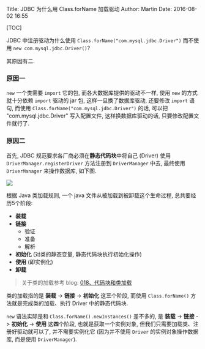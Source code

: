 Title: JDBC 为什么用 Class.forName 加载驱动
Author: Martin
Date: 2016-08-02 16:55

[TOC]

JDBC 中注册驱动为什么使用 `Class.forName("com.mysql.jdbc.Driver")` 而不使用 `new com.mysql.jdbc.Driver()`?

其原因有二.

### 原因一
`new` 一个类需要 `import` 它的包, 而各大数据库提供的驱动不一样, 使用 `new` 的方式就十分依赖 `import` 驱动的 jar 包, 这样一旦换了数据库驱动, 还要修改 `import` 语句, 而使用 `Class.forName("com.mysql.jdbc.Driver")` 的话, 可以把 "com.mysql.jdbc.Driver" 写入配置文件, 这样换数据库驱动的话, 只要修改配置文件就行了.

### 原因二
首先, JDBC 规范要求各厂商必须在**静态代码块**中将自己 (Driver) 使用 `DriverManager.registerDriver` 方法注册到 `DriverManager` 中去, 最终使用 `DriverManager` 来操作数据库, 如下图.

![](http://i67.tinypic.com/10fw3no.jpg)

根据 Java 类加载规则, 一个 java 文件从被加载到被卸载这个生命过程, 总共要经历5个阶段:

- **装载**
- **链接**
    + 验证
    + 准备
    + 解析
- **初始化** (对类的静态变量, 静态代码块执行初始化操作)
- **使用** (即实例化)
- **卸载**

> 关于类的加载参考 blog: [018、代码块和类加载](http://blog.smallcpp.cn/018-dai-ma-kuai-he-lei-jia-zai.html)

类的加载指的是 **装载** \-\> **链接** \-\> **初始化** 这**三**个阶段, 而使用 `Class.forName()` 方法就是完成类的加载、执行 Driver 中的静态代码块.

`new` 语法实际是和 `Class.forName().newInstances()` 差不多的, 是 **装载** \-\> **链接** \-\> **初始化** \-\> **使用** 这**四**个阶段, 也就是获取一个实例对象, 但我们只需要加载类、注册好驱动就可以了, 并不需要实例化它 (因为并不使用 `Driver` 的实例对象操作数据库, 而是使用 `DriverManager`).
